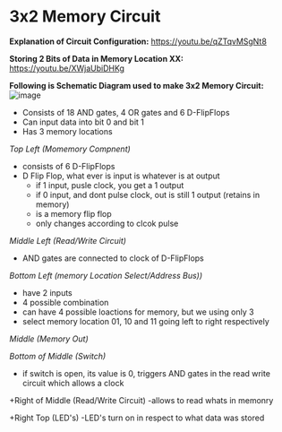# **3x2 Memory Circuit**
>
**Explanation of Circuit Configuration:** https://youtu.be/qZTqvMSgNt8
>
**Storing 2 Bits of Data in Memory Location XX:** https://youtu.be/XWjaUbiDHKg
>
**Following is Schematic Diagram used to make 3x2 Memory Circuit:**
![image](https://github.com/1Hamza-Hashmi1/3x2-Memory-Circuit/assets/146145658/2d894e65-2eb3-4558-b38f-dd59e1008fdc)

- Consists of 18 AND gates, 4 OR gates and 6 D-FlipFlops
- Can input data into bit 0 and bit 1
- Has 3 memory locations
>
*Top Left (Momemory Compnent)*
- consists of 6 D-FlipFlops
- D Flip Flop, what ever is input is whatever is at output
  - if 1 input, pusle clock, you get a 1 output
  - if 0 input, and dont pulse clock, out is still 1 output (retains in memory)
  - is a memory flip flop
  - only changes according to clcok pulse
>
*Middle Left (Read/Write Circuit)*
- AND gates are connected to clock of D-FlipFlops
>
*Bottom Left (memory Location Select/Address Bus))*
- have 2 inputs
- 4 possible combination
- can have 4 possible loactions for memory, but we using only 3
- select memory location 01, 10 and 11 going left to right respectively
>
*Middle (Memory Out)*
>
*Bottom of Middle (Switch)*
- if switch is open, its value is 0, triggers AND gates in the read write circuit which allows a clock

+Right of Middle (Read/Write Circuit)
-allows to read whats in memonry

+Right Top (LED's)
-LED's turn on in respect to what data was stored 
